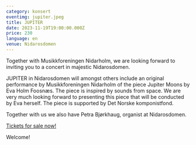 ```yaml
---
category: konsert
eventimg: jupiter.jpeg
title: JUPITER
date: 2023-11-19T19:00:00.000Z
price: 230
language: en
venue: Nidarosdomen
---
```

T﻿ogether with Musikkforeningen Nidarholm, we are looking forward to inviting you to a concert in majestic Nidarosdomen. 

J﻿UPITER in Nidarosdomen will amongst others include an original performance by Musikkforeningen Nidarholm of the piece Jupiter Moons by Eva Holm Foosnæs. The piece is inspired by sounds from space. We are very much looking forward to presenting this piece that will be conducted by Eva herself. 
T﻿he piece is supported by Det Norske komponistfond. 

T﻿ogether with us we also have Petra Bjørkhaug, organist at Nidarosdomen.

[Tickets for sale now! ](https://nidarholm.hoopla.no/sales/event/2304075777?fbclid=IwAR13ETEdLxQUq3qFe7L0IYLo-tkurjEGjYnE8e6YiKNgpYt0IwUeyz61I-8&promo=aurum)

Welcome!
